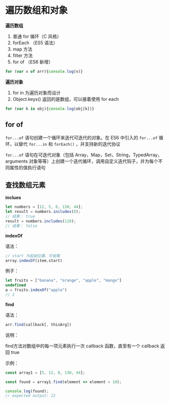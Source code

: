 # 遍历数组和对象


**遍历数组**

1. 普通 for 循环（C 风格）
2. forEach （ES5 语法）
3. map 方法
4. filter 方法
5. for of （ES6 新增）

```js
for (var v of arr){console.log(v)}
```

**遍历对象**

1. for in 为遍历对象而设计
2. Object.keys() 返回的是数组，可以接着使用 for each

```js
for (var k in obj){console.log(obj[k])}
```

## for of


`for...of` 语句创建一个循环来迭代可迭代的对象。在 ES6 中引入的 `for...of` 循环，以替代 `for...in` 和 `forEach()` ，并支持新的迭代协议


`for...of` 语句在可迭代对象（包括 Array，Map，Set，String，TypedArray，arguments 对象等等）上创建一个迭代循环，调用自定义迭代钩子，并为每个不同属性的值执行语句


## 查找数组元素

**inclues**

```js
let numbers = [12, 5, 8, 130, 44];
let result = numbers.includes(8);
// 结果： true
result = numbers.includes(118);
// 结果： false
```

**indexOf**

语法：

```js
// start 为起始位置，可省略
array.indexOf(item,start)
```

例子：

```js
let fruits = ["banana", "orange", "apple", "mango"]
undefined
a = fruits.indexOf("apple")
// 2
```

**find**

语法：

```js
arr.find(callback[, thisArg])
```

说明：

find方法对数组中的每一项元素执行一次 callback 函数，直至有一个 callback 返回 true

示例：

```js
const array1 = [5, 12, 8, 130, 44];

const found = array1.find(element => element > 10);

console.log(found);
// expected output: 12
```
